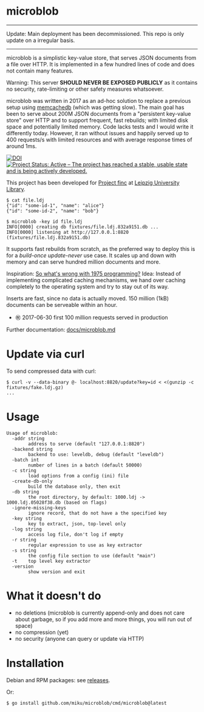 # microblob

----

Update: Main deployment has been decommissioned. This repo is only update on a irregular basis.

----

microblob is a simplistic key-value store, that serves JSON documents from a
file over HTTP. It is implemented in a few hundred lines of code and does not
contain many features.

Warning: This server **SHOULD NEVER BE EXPOSED PUBLICLY** as it contains no
security, rate-limiting or other safety measures whatsoever.

microblob was written in 2017 as an ad-hoc solution to replace a previous setup
using [memcachedb](https://en.wikipedia.org/wiki/MemcacheDB) (which was getting
slow). The main goal has been to serve about 200M JSON documents from a
"persistent key-value store" over HTTP and to support frequent, fast rebuilds;
with limited disk space and potentially limited memory. Code lacks tests and I
would write it differently today. However, it ran without issues and happily
served up to 400 requests/s with limited resources and with average response
times of around 1ms.

[![DOI](https://zenodo.org/badge/82800367.svg)](https://zenodo.org/badge/latestdoi/82800367) [![Project Status: Active – The project has reached a stable, usable state and is being actively developed.](https://www.repostatus.org/badges/latest/active.svg)](https://www.repostatus.org/#active)

This project has been developed for [Project finc](https://finc.info) at [Leipzig University Library](https://ub.uni-leipzig.de).

```shell
$ cat file.ldj
{"id": "some-id-1", "name": "alice"}
{"id": "some-id-2", "name": "bob"}

$ microblob -key id file.ldj
INFO[0000] creating db fixtures/file.ldj.832a9151.db ...
INFO[0000] listening at http://127.0.0.1:8820 (fixtures/file.ldj.832a9151.db)
```

It supports fast rebuilds from scratch, as the preferred way to deploy this is
for a *build-once* *update-never* use case. It scales up and down with memory
and can serve hundred million documents and more.

Inspiration: [So what's wrong with 1975
programming?](http://varnish-cache.org/docs/trunk/phk/notes.html#so-what-s-wrong-with-1975-programming)
Idea: Instead of implementing complicated caching mechanisms, we hand over
caching completely to the operating system and try to stay out of its way.

Inserts are fast, since no data is actually moved. 150 million (1kB) documents
can be serveable within an hour.

* ㊗️ 2017-06-30 first 100 million requests served in production

Further documentation: [docs/microblob.md](docs/microblob.md)

# Update via curl

To send compressed data with curl:

```shell
$ curl -v --data-binary @- localhost:8820/update?key=id < <(gunzip -c fixtures/fake.ldj.gz)
...
```

# Usage

```shell
Usage of microblob:
  -addr string
        address to serve (default "127.0.0.1:8820")
  -backend string
        backend to use: leveldb, debug (default "leveldb")
  -batch int
        number of lines in a batch (default 50000)
  -c string
        load options from a config (ini) file
  -create-db-only
        build the database only, then exit
  -db string
        the root directory, by default: 1000.ldj -> 1000.ldj.05028f38.db (based on flags)
  -ignore-missing-keys
        ignore record, that do not have a the specified key
  -key string
        key to extract, json, top-level only
  -log string
        access log file, don't log if empty
  -r string
        regular expression to use as key extractor
  -s string
        the config file section to use (default "main")
  -t    top level key extractor
  -version
        show version and exit
```

# What it doesn't do

* no deletions (microblob is currently append-only and does not care about
  garbage, so if you add more and more things, you will run out of space)
* no compression (yet)
* no security (anyone can query or update via HTTP)

# Installation

Debian and RPM packages: see [releases](https://github.com/miku/microblob/releases).

Or:

```shell
$ go install github.com/miku/microblob/cmd/microblob@latest
```
